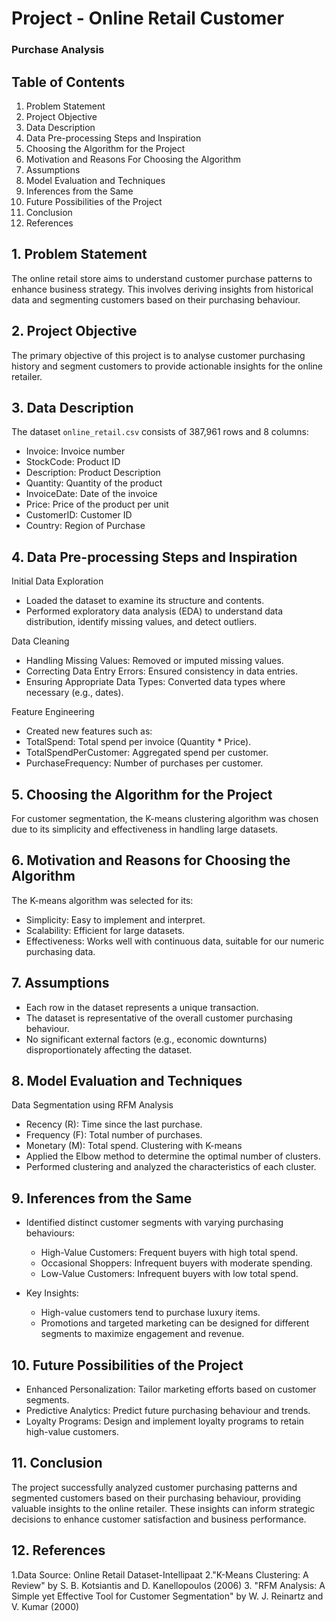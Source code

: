 # Project - Online Retail Customer 
### Purchase Analysis

## Table of Contents
1. Problem Statement
2. Project Objective
3. Data Description
4. Data Pre-processing Steps and Inspiration
5. Choosing the Algorithm for the Project
6. Motivation and Reasons For Choosing the Algorithm
7. Assumptions
8. Model Evaluation and Techniques
9. Inferences from the Same
10. Future Possibilities of the Project
11. Conclusion
12. References
    
## 1. Problem Statement
The online retail store aims to understand customer purchase patterns to enhance business strategy. 
This involves deriving insights from historical data and segmenting customers based on their 
purchasing behaviour.

## 2. Project Objective
The primary objective of this project is to analyse customer purchasing history and segment 
customers to provide actionable insights for the online retailer.
## 3. Data Description
The dataset `online_retail.csv` consists of 387,961 rows and 8 columns:
- Invoice: Invoice number
- StockCode: Product ID
- Description: Product Description
- Quantity: Quantity of the product
- InvoiceDate: Date of the invoice
- Price: Price of the product per unit
- CustomerID: Customer ID
- Country: Region of Purchase
## 4. Data Pre-processing Steps and Inspiration
Initial Data Exploration
- Loaded the dataset to examine its structure and contents.
- Performed exploratory data analysis (EDA) to understand data distribution, identify missing values, 
and detect outliers.

Data Cleaning
- Handling Missing Values: Removed or imputed missing values.
- Correcting Data Entry Errors: Ensured consistency in data entries.
- Ensuring Appropriate Data Types: Converted data types where necessary (e.g., dates).
  
Feature Engineering
- Created new features such as:
 - TotalSpend: Total spend per invoice (Quantity * Price).
 - TotalSpendPerCustomer: Aggregated spend per customer.
 - PurchaseFrequency: Number of purchases per customer.
## 5. Choosing the Algorithm for the Project
For customer segmentation, the K-means clustering algorithm was chosen due to its simplicity and 
effectiveness in handling large datasets.
## 6. Motivation and Reasons for Choosing the Algorithm
The K-means algorithm was selected for its:
- Simplicity: Easy to implement and interpret.
- Scalability: Efficient for large datasets.
- Effectiveness: Works well with continuous data, suitable for our numeric purchasing data.
## 7. Assumptions
- Each row in the dataset represents a unique transaction.
- The dataset is representative of the overall customer purchasing behaviour.
- No significant external factors (e.g., economic downturns) disproportionately affecting the dataset.
## 8. Model Evaluation and Techniques
Data Segmentation using RFM Analysis
- Recency (R): Time since the last purchase.
- Frequency (F): Total number of purchases.
- Monetary (M): Total spend.
Clustering with K-means
- Applied the Elbow method to determine the optimal number of clusters.
- Performed clustering and analyzed the characteristics of each cluster.
## 9. Inferences from the Same
- Identified distinct customer segments with varying purchasing behaviours:
  
  - High-Value Customers: Frequent buyers with high total spend.
  - Occasional Shoppers: Infrequent buyers with moderate spending.
  - Low-Value Customers: Infrequent buyers with low total spend.
 
- Key Insights:
  
  - High-value customers tend to purchase luxury items.
  - Promotions and targeted marketing can be designed for different segments to maximize 
engagement and revenue.

## 10. Future Possibilities of the Project
- Enhanced Personalization: Tailor marketing efforts based on customer segments.
- Predictive Analytics: Predict future purchasing behaviour and trends.
- Loyalty Programs: Design and implement loyalty programs to retain high-value customers.
  
## 11. Conclusion
  
The project successfully analyzed customer purchasing patterns and segmented customers based on 
their purchasing behaviour, providing valuable insights to the online retailer. These insights can 
inform strategic decisions to enhance customer satisfaction and business performance.

## 12. References
    
1.Data Source: Online Retail Dataset-Intellipaat 
2."K-Means Clustering: A Review" by S. B. Kotsiantis and D. Kanellopoulos (2006)
3. "RFM Analysis: A Simple yet Effective Tool for Customer Segmentation" by W. J. Reinartz and V. 
Kumar (2000)
